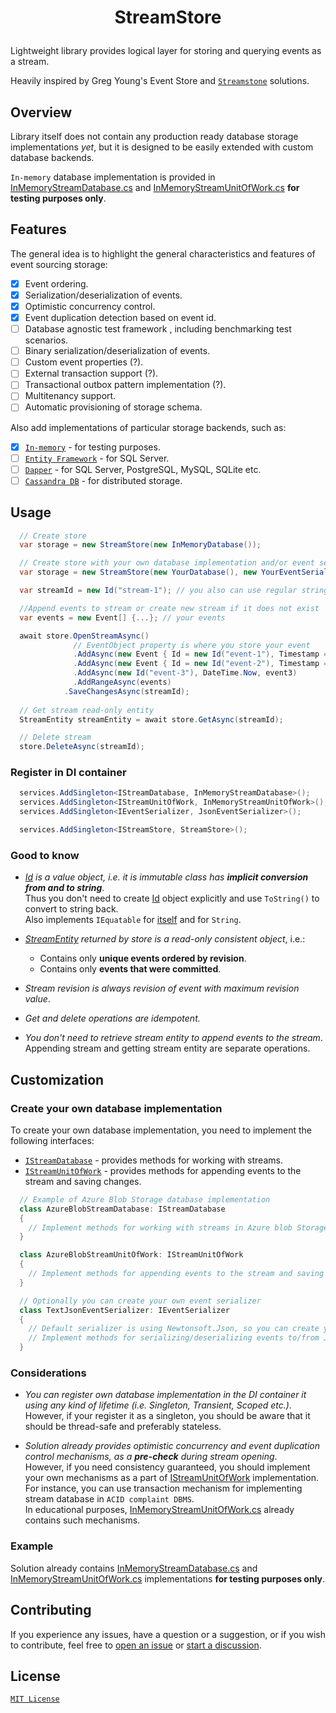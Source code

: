 # <p align="center">StreamStore</p>

Lightweight library provides logical layer for storing and querying events as a stream.

Heavily inspired by Greg Young's Event Store and [`Streamstone`](https://github.com/yevhen/Streamstone) solutions.

## Overview

Library itself does not contain any production  ready database storage implementations _yet_, but it is designed to be easily extended with custom database backends.

`In-memory` database implementation is provided in [InMemoryStreamDatabase.cs] and [InMemoryStreamUnitOfWork.cs] **for testing purposes only**.

## Features

The general idea is to highlight the general characteristics and features of event sourcing storage:

- [x] Event ordering.
- [x] Serialization/deserialization of events.
- [x] Optimistic concurrency control.
- [x] Event duplication detection based on event id.
- [ ] Database agnostic test framework , including benchmarking test scenarios.
- [ ] Binary serialization/deserialization of events.
- [ ] Custom event properties (?).
- [ ] External transaction support (?).
- [ ] Transactional outbox pattern implementation (?).
- [ ] Multitenancy support.
- [ ] Automatic provisioning of storage schema.

Also add implementations of particular storage backends, such as:

- [x] [`In-memory`][IStreamUnitOfWork] - for testing purposes.
- [ ] [`Entity Framework`](https://www.microsoft.com/en-us/sql-server/sql-server-2022) - for SQL Server.
- [ ] [`Dapper`](https://github.com/DapperLib/Dapper) - for SQL Server, PostgreSQL, MySQL, SQLite etc.
- [ ] [`Cassandra DB`](https://cassandra.apache.org/_/index.html) -  for distributed storage.

## Usage

```csharp
  // Create store
  var storage = new StreamStore(new InMemoryDatabase());

  // Create store with your own database implementation and/or event serializer
  var storage = new StreamStore(new YourDatabase(), new YourEventSerializer());

  var streamId = new Id("stream-1"); // you also can use regular string

  //Append events to stream or create new stream if it does not exist
  var events = new Event[] {...}; // your events

  await store.OpenStreamAsync()
              // EventObject property is where you store your event
              .AddAsync(new Event { Id = new Id("event-1"), Timestamp = DateTime.Now, EventObject = event1 }) 
              .AddAsync(new Event { Id = new Id("event-2"), Timestamp = DateTime.Now, EventObject = event2 })
              .AddAsync(new Id("event-3"), DateTime.Now, event3)
              .AddRangeAsync(events)
            .SaveChangesAsync(streamId);
  
  // Get stream read-only entity
  StreamEntity streamEntity = await store.GetAsync(streamId);

  // Delete stream
  store.DeleteAsync(streamId);

```

### Register in DI container
  
  ```csharp
    services.AddSingleton<IStreamDatabase, InMemoryStreamDatabase>();
    services.AddSingleton<IStreamUnitOfWork, InMemoryStreamUnitOfWork>();
    services.AddSingleton<IEventSerializer, JsonEventSerializer>();
  
    services.AddSingleton<IStreamStore, StreamStore>();
  ```

### Good to know

- _[Id] is a value object, i.e. it is immutable class has **implicit conversion from and to string**_.  
  Thus you don't need to create [Id] object explicitly and use `ToString()` to convert to string back.  
  Also implements `IEquatable`  for [itself][Id] and for `String`.

- _[StreamEntity] returned by store is a read-only consistent object_, i.e.:
  - Contains only **unique events ordered by revision**.
  - Contains only **events that were committed**.
- _Stream revision is always revision of event with maximum revision value_.
- _Get and delete operations are idempotent._
- _You don't need to retrieve stream entity to append events to the stream_.  
  Appending stream and getting stream entity are separate operations.

## Customization

### Create your own database implementation

To create your own database implementation, you need to implement the following interfaces:

- [`IStreamDatabase`][IStreamDatabase] - provides methods for working with streams.
- [`IStreamUnitOfWork`][IStreamUnitOfWork] - provides methods for appending events to the stream and saving changes.

```csharp
  // Example of Azure Blob Storage database implementation
  class AzureBlobStreamDatabase: IStreamDatabase
  {
    // Implement methods for working with streams in Azure blob Storage
  }

  class AzureBlobStreamUnitOfWork: IStreamUnitOfWork
  {
    // Implement methods for appending events to the stream and saving changes in Azure blob Storage
  }

  // Optionally you can create your own event serializer
  class TextJsonEventSerializer: IEventSerializer
  {
    // Default serializer is using Newtonsoft.Json, so you can create your own using System.Text.Json or any other
    // Implement methods for serializing/deserializing events to/from JSON
  }
```

### Considerations

- _You can register own database implementation in the DI container it using any kind of lifetime (i.e. Singleton, Transient, Scoped etc.)_.  
  However, if your register it as a singleton, you should be aware that it should be thread-safe and preferably stateless.

- _Solution already provides optimistic concurrency and event duplication control mechanisms, as a **pre-check** during stream opening_.  
  However, if you need consistency guaranteed, you should implement your own mechanisms as a part of [IStreamUnitOfWork] implementation.  
  For instance, you can use transaction mechanism for implementing stream  database in `ACID complaint DBMS`.  
  In educational purposes, [InMemoryStreamUnitOfWork.cs] already contains such mechanisms.  
  
  

### Example

Solution already contains [InMemoryStreamDatabase.cs] and [InMemoryStreamUnitOfWork.cs] implementations **for testing purposes only**.

## Contributing

If you experience any issues, have a question or a suggestion, or if you wish
to contribute, feel free to [open an issue][issues] or
[start a discussion][discussions].

[issues]: https://github.com/kostiantyn-matsebora/workspace-cli/issues
[discussions]: https://github.com/kostiantyn-matsebora/workspace-cli/discussions

## License

[`MIT License`](../LICENSE.txt)

[InMemoryStreamDatabase.cs]: ../src/StreamStore/InMemory/InMemoryStreamDatabase.cs
[InMemoryStreamUnitOfWork.cs]: ../src/StreamStore/InMemory/InMemoryStreamUnitOfWork.cs
[Id]: ../src/StreamStore.Contracts/Id.cs
[StreamEntity]: ../src/StreamStore/StreamEntity.cs
[IStreamUnitOfWork]: ../src/StreamStore.Contracts/IStreamUnitOfWork.cs
[IStreamDatabase]: ../src/StreamStore.Contracts/IStreamDatabase.cs
